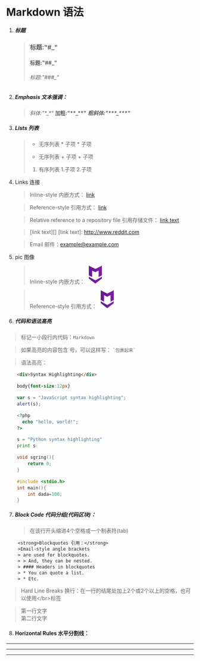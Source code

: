 # Markdown 语法

1. ##### 标题
    >### 标题:"#_"
    >#### 标题:"##_"
    >###### 标题:"###_"
2. ##### Emphasis 文本强调：
    >*斜体:"\*_\*"* 
    >**加粗:"\*\*_\*\*"** 
    >***粗斜体:"\*\*\*_\*\*\*"***
3. ##### Lists 列表
    >* 无序列表
        * 子项
        * 子项
    >+ 无序列表
        + 子项
        + 子项
    >1. 有序列表
        1.子项
        2.子项
4. Links 连接
    > Inline-style 内嵌方式：
    [link](https://www.google.com "标题文本")

    >Reference-style 引用方式：
    [link][id]

    [id]: https://www.mozilla.org "标题文本"

    >Relative reference to a repository file 引用存储文件：
    [link text](../path/file/readme.text "title text")

    >[link text][]
    [link text]: http://www.reddit.com

    >Email 邮件：<example@example.com>

5. pic 图像
    >Inline-style 内嵌方式：
    ![alt text](https://github.com/adam-p/markdown-here/raw/master/src/common/images/icon48.png "title text")
 
    >Reference-style 引用方式：
    ![alt text][logo]

    [logo]:https://github.com/adam-p/markdown-here/raw/master/src/common/images/icon48.png "title text"

6. ##### 代码和语法高亮
>标记一小段行内代码：`Markdown`
 
>如果高亮的内容包含\`号，可以这样写：    `` `包裹起来` ``
    
>语法高亮：
```html
    <div>Syntax Highlighting</div>
```
```css
    body{font-size:12px}
```
 
```javascript
    var s = "JavaScript syntax highlighting";
    alert(s);
```
```php
    <?php
      echo "hello, world!";
    ?>
```
```python
    s = "Python syntax highlighting"
    print s
```
```c
    void sgring(){
        return 0;
    }
```
```cpp
    #include <stdio.h>
    int main(){
        int dada=100;
    }
```
7. ##### Block Code 代码分组(代码区块)：

    >在该行开头缩进4个空格或一个制表符(tab)

        <strong>Blockquotes 引用：</strong>
        >Email-style angle brackets
        > are used for blockquotes.
        > > And, they can be nested.
        > #### Headers in blockquotes
        > * You can quote a list.
        > * Etc.

>Hard Line Breaks 换行：在一行的结尾处加上2个或2个以上的空格，也可以使用<\/br>标签

>第一行文字</br>
    第二行文字

8. #### Horizontal Rules 水平分割线：

***
* * *
- - -